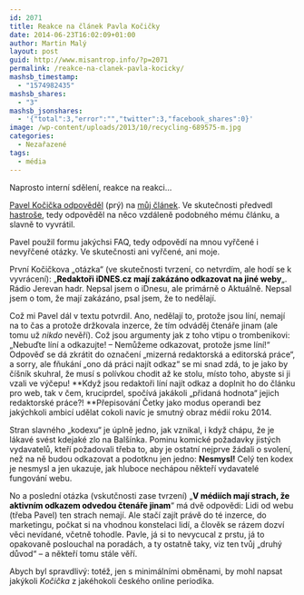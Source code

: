 ```yaml
---
id: 2071
title: Reakce na článek Pavla Kočičky
date: 2014-06-23T16:02:09+01:00
author: Martin Malý
layout: post
guid: http://www.misantrop.info/?p=2071
permalink: /reakce-na-clanek-pavla-kocicky/
mashsb_timestamp:
  - "1574982435"
mashsb_shares:
  - "3"
mashsb_jsonshares:
  - '{"total":3,"error":"","twitter":3,"facebook_shares":0}'
image: /wp-content/uploads/2013/10/recycling-689575-m.jpg
categories:
  - Nezařazené
tags:
  - média
---
```

Naprosto interní sdělení, reakce na reakci&#8230;

<!--more-->

[Pavel Kočička odpověděl](http://kocicka.blog.idnes.cz/c/414836/Online-media-nezakazuji-odkazovat.html) (prý) na [můj článek](http://www.misantrop.info/online-media-a-odkazy-kapitola-68/ "Online média a odkazy, kapitola 68"). Ve skutečnosti předvedl [hastroše](http://www.misantrop.info/trvale-udrzitelna-krava/#hastros), tedy odpověděl na něco vzdáleně podobného mému článku, a slavně to vyvrátil.

Pavel použil formu jakýchsi FAQ, tedy odpovědí na mnou vyřčené i nevyřčené otázky. Ve skutečnosti ani vyřčené, ani moje.

První Kočičkova &#8222;otázka&#8220; (ve skutečnosti tvrzení, co netvrdím, ale hodí se k vyvrácení): &#8222;<strong style="color: #000000;">Redaktoři iDNES.cz mají zakázáno odkazovat na jiné weby</strong>&#8222;. Rádio Jerevan hadr. Nepsal jsem o iDnesu, ale primárně o Aktuálně. Nepsal jsem o tom, že mají zakázáno, psal jsem, že to nedělají.

Což mi Pavel dál v textu potvrdil. Ano, nedělají to, protože jsou líní, nemají na to čas a protože držkovala inzerce, že tím odváděj čtenáře jinam (ale tomu už _nikdo_ nevěří). Což jsou argumenty jak z toho vtipu o trombenikovi: &#8222;Nebuďte líní a odkazujte! &#8211; Nemůžeme odkazovat, protože jsme líní!&#8220; Odpověď se dá zkrátit do označení &#8222;mizerná redaktorská a editorská práce&#8220;, a sorry, ale fňukání &#8222;ono dá práci najít odkaz&#8220; se mi snad zdá, to je jako by číšník skuhral, že musí s polívkou chodit až ke stolu, místo toho, abyste si ji vzali ve výčepu! **Když jsou redaktoři líní najít odkaz a doplnit ho do článku pro web, tak v čem, kruciprdel, spočívá jakákoli &#8222;přidaná hodnota&#8220; jejich redaktorské práce?! **Přepisování Četky jako modus operandi bez jakýchkoli ambicí udělat cokoli navíc je smutný obraz médií roku 2014.

Stran slavného &#8222;kodexu&#8220; je úplně jedno, jak vznikal, i když chápu, že je lákavé svést kdejaké zlo na Balšínka. Pominu komické požadavky jistých vydavatelů, kteří požadovali třeba to, aby je ostatní nejprve žádali o svolení, než na ně budou odkazovat a podotknu jen jedno: **Nesmysl!** Celý ten kodex je nesmysl a jen ukazuje, jak hluboce nechápou někteří vydavatelé fungování webu.

No a poslední otázka (vskutčnosti zase tvrzení) &#8222;<strong style="color: #000000;">V médiích mají strach, že aktivním odkazem odvedou čtenáře jinam</strong>&#8220; má dvě odpovědi: Lidi od webu (třeba Pavel) ten strach nemají. Ale stačí zajít právě do té inzerce, do marketingu, počkat si na vhodnou konstelaci lidí, a člověk se rázem dozví věci nevídané, včetně tohodle. Pavle, já si to nevycucal z prstu, já to opakovaně poslouchal na poradách, a ty ostatně taky, viz ten tvůj &#8222;druhý důvod&#8220; &#8211; a někteří tomu stále věří.

Abych byl spravdlivý: totéž, jen s minimálními obměnami, by mohl napsat jakýkoli _Kočička_ z jakéhokoli českého online periodika.